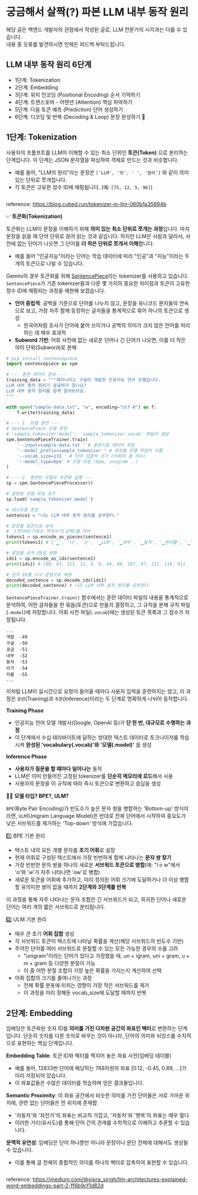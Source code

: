 # 궁금해서 살짝(?) 파본 LLM 내부 동작 원리 

해당 글은 백엔드 개발자의 관점에서 작성된 글로, LLM 전문가의 시각과는 다를 수 있습니다.  
내용 중 오류를 발견하시면 언제든 피드백 부탁드립니다.

## LLM 내부 동작 원리 6단계

- 1단계: Tokenization
- 2단계: Embedding
- 3단계: 위치 인코딩 (Positional Encoding) 순서 기억하기
- 4단계: 트랜스포머 - 어텐션 (Attention) 핵심 파악하기
- 5단계: 다음 토큰 예측 (Prediction) 단어 생성하기
- 6단계: 디코딩 및 반복 (Decoding & Loop) 문장 완성하기 🔄

## 1단계: Tokenization

사용자의 프롬프트를 LLM이 이해할 수 있는 최소 단위인 **토큰(Token)** 으로 분리하는 단계입니다. 이 단계는 JSON 문자열을 파싱하여 객체로 만드는 것과 비슷합니다.
- 예를 들어, "LLM의 원리"라는 문장은 `['LLM', '의', ' ', '원리']` 와 같이 의미 있는 단위로 쪼개집니다.
- 각 토큰은 고유한 정수 ID에 매핑됩니다. (예: `[73, 12, 5, 96]`)

<figure><img src="../img/llm-for-developer/llm-tokenizers.png" alt=""><figcaption></figcaption></figure>

reference: https://blog.cubed.run/tokenizer-in-llm-060b1a35694b

✅ **토큰화(Tokenization)**

토큰화는 LLM이 문장을 이해하기 위해 **의미 있는 최소 단위로 쪼개는 과정**입니다. 마치 문장을 읽을 때 단어 단위로 끊어 읽는 것과 같습니다. 하지만 LLM은 사람과 달라서, 사전에 없는 단어가 나오면 그 단어를 **더 작은 단위로 쪼개서 이해**합니다.
- 예를 들어 "인공지능"이라는 단어는 학습 데이터에 따라 "인공"과 "지능"이라는 두 개의 토큰으로 나뉠 수 있습니다.

Gemini의 경우 토큰화를 위해 [SentencePiece](https://github.com/google/sentencepiece)라는 tokenizer를 사용하고 있습니다. `SentencePiece`가 기존 tokenizer들과 다른 몇 가지의 중요한 차이점과 토큰이 고유한 정수 ID에 매핑되는 과정을 재현해 보겠습니다.
- **언어 중립적**: 공백을 기준으로 단어를 나누지 않고, 문장을 유니코드 문자들의 연속으로 보고, 가장 자주 함께 등장하는 글자들을 통계적으로 묶어 하나의 토큰으로 생성
  - 한국어처럼 조사가 단어에 붙어 쓰이거나 공백의 의미가 크지 않은 언어를 처리하는 데 매우 효과적
- **Subword 기반**: 어휘 사전에 없는 새로운 단어나 긴 단어가 나오면, 이를 더 작은 의미 단위(Subword)로 분해

```python
# pip install sentencepiece
import sentencepiece as spm

# --- 훈련 데이터 준비 ---
training_data = """제미나이는 구글이 개발한 인공지능 언어 모델입니다.
LLM 내부 동작 원리가 궁금하지 않나요?
LLM 내부 동작 원리를 함께 알아보아요.
"""

with open("sample-data.txt", "w", encoding="utf-8") as f:
    f.write(training_data)

# --- 1. 모델 훈련 ---
# SentencePiece 모델 훈련
# 'sample_tokenizer.model', 'sample_tokenizer.vocab' 파일이 생성
spm.SentencePieceTrainer.train(
    '--input=sample-data.txt ' # 훈련시킬 데이터 파일
    '--model_prefix=sample_tokenizer ' # 생성될 모델 파일의 이름
    '--vocab_size=133 ' # 단어 집합의 크기 (어휘의 총 개수)
    '--model_type=bpe' # 모델 타입 (bpe, unigram ..)
)

# --- 2. 훈련된 모델로 토큰화 실행 ---
sp = spm.SentencePieceProcessor()

# 훈련된 모델 파일 로드
sp.load('sample_tokenizer.model')

# 테스트할 문장
sentence1 = "나는 LLM 내부 동작 원리를 공부한다."

# 문장을 토큰으로 분리
# _(언더바)기호는 띄어쓰기(공백)를 의미
tokens1 = sp.encode_as_pieces(sentence1)
print(tokens1) # ['▁', '나', '는', '▁LLM', '▁내부', '▁동작', '▁원리를', '▁', '공', '부', '한', '다', '.']

# 문장을 숫자 ID로 변환
ids1 = sp.encode_as_ids(sentence1)
print(ids1) # [89, 93, 113, 11, 8, 9, 44, 89, 107, 97, 131, 116, 91]

# 숫자 ID를 다시 문장으로 복원
decoded_sentence = sp.decode_ids(ids1)
print(decoded_sentence) # 나는 LLM 내부 동작 원리를 공부한다.
```

`SentencePieceTrainer.train()` 함수에서는 훈련 데이터 파일의 내용을 통계적으로 분석하여, 어떤 글자들을 한 묶음(토큰)으로 만들지 결정하고, 그 규칙을 분해 규칙 파일(`.model`)에 저장합니다. 어휘 사전 파일(`.vocab`)에는 생성된 토큰 목록과 그 점수가 저장됩니다.

```text
...
개발	-49
구글	-50
궁금	-51
내부	-52
동작	-53
리가	-54
리를	-55
...
```

이처럼 LLM이 실시간으로 요청이 들어올 때마다 사용자 입력을 훈련하지는 않고, 이 과정은 `훈련`(Training)과 `추론`(Inference)이라는 두 단계로 명확하게 나뉘어 동작합니다.

**Training Phase**
* 인공지능 언어 모델 개발사(Google, OpenAI 등)가 **단 한 번, 대규모로 수행하는 과정**
* 이 단계에서 수십 테라바이트에 달하는 방대한 텍스트 데이터로 토크나이저를 학습시켜 **완성된 'vocabulary(.vocab)'와 '모델(.model)'** 을 생성

**Inference Phase**
* **사용자가 질문을 할 때마다 일어나는** 동작
* LLM은 이미 만들어진 고정된 tokenizer를 **단순히 메모리에 로드**해서 사용
* 사용자의 문장을 이 규칙에 따라 즉시 토큰으로 변환하고 응답을 생성

✋🏼 **모델 타입? BPE?, ULM?**

`BPE`(Byte Pair Encoding)가 빈도수가 높은 문자 쌍을 병합하는 'Bottom-up' 방식이라면, `ULM`(Unigram Language Model)은 반대로 전체 단어에서 시작하여 중요도가 낮은 서브워드를 제거하는 'Top-down' 방식에 가깝습니다.

1️⃣ BPE 기본 원리
- 텍스트 내의 모든 개별 문자를 **초기 어휘**로 설정
- 현재 어휘로 구성된 텍스트에서 가장 빈번하게 함께 나타나는 **문자 쌍 찾기**
- 가장 빈번한 문자 쌍을 하나의 새로운 **서브워드 토큰으로 병합**(예: "l o w"에서 'o'와 'w'가 자주 나타나면 'ow'로 병합)
- 새로운 토큰을 어휘에 추가하고, 미리 정의된 어휘 크기에 도달하거나 더 이상 병합할 유의미한 쌍이 없을 때까지 **2단계와 3단계를 반복**

이 과정을 통해 자주 나타나는 문자 조합은 긴 서브워드가 되고, 희귀한 단어나 새로운 단어는 여러 개의 짧은 서브워드로 분리됩니다.

2️⃣ ULM 기본 원리
- 매우 큰 초기 **어휘 집합** 생성
- 각 서브워드 토큰이 텍스트에 나타날 확률을 계산(해당 서브워드의 빈도수 기반)
- 주어진 단어를 여러 서브워드로 분절할 수 있는 모든 가능한 경우의 수를 고려
  - "unigram"이라는 단어가 있다고 가정했을 때, un + igram, uni + gram, u + ni + gram 등 다양한 분절이 가능
  - 이 중 어떤 분절 조합이 가장 높은 확률을 가지는지 계산하여 선택
- 어휘 집합의 크기를 줄여나가는 과정
  - 전체 확률 분포에 미치는 영향이 가장 작은 서브워드를 제거
  - 이 과정을 미리 정해둔 vocab_size에 도달할 때까지 반복

## 2단계: Embedding

임베딩은 토큰화된 숫자 ID를 **의미를 가진 다차원 공간의 좌표인 벡터**로 변환하는 단계입니다. 단순히 숫자를 다른 숫자로 바꾸는 것이 아니라, 단어의 의미와 뉘앙스를 수치적으로 표현하는 핵심 단계입니다.

**Embedding Table**: 토큰 ID와 벡터를 짝지어 놓은 좌표 사전(임베딩 테이블)
- 예를 들어, 12833번 단어에 해당하는 768차원의 좌표 [0.12, -0.45, 0.89, ...]가 미리 저장되어 있습니다. 
- 이 좌표값들은 수많은 데이터를 학습하며 얻은 결과물입니다.

**Semantic Proximity**: 이 좌표 공간에서 비슷한 의미를 가진 단어들은 서로 가까운 위치에, 관련 없는 단어들은 먼 위치에 존재합
- '자동차'와 '자전거'의 좌표는 비교적 가깝고, '자동차'와 '행복'의 좌표는 매우 멀다.
- 이러한 거리(유사도)를 통해 단어 간의 관계를 수학적으로 이해하고 추론할 수 있습니다.

**문맥적 유연성**: 임베딩은 단어 하나뿐만 아니라 문장이나 문단 전체에 대해서도 생성될 수 있습니다. 
- 이를 통해 글 전체의 종합적인 의미를 하나의 벡터로 압축하여 표현할 수 있습니다.

<figure><img src="../img/llm-for-developer/embedding.jpg" alt=""><figcaption></figcaption></figure>

reference: https://medium.com/@vipra_singh/llm-architectures-explained-word-embeddings-part-2-ff6b9cf1d82d


